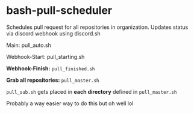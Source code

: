 # bash-pull-scheduler
Schedules pull request for all repositories in organization. Updates status via discord webhook using discord.sh

Main: pull_auto.sh

Webhook-Start: pull_starting.sh

**Webhook-Finish:** ```pull_finished.sh```

**Grab all repositories:** ```pull_master.sh```

```pull_sub.sh``` gets placed in **each directory** defined in ```pull_master.sh```

Probably a way easier way to do this but oh well lol
